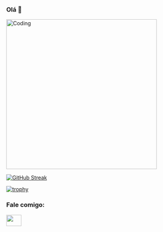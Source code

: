 ### Olá 👋

<!--
**viniciuslima2006/viniciuslima2006** is a ✨ _special_ ✨ repository because its `README.md` (this file) appears on your GitHub profile.

Here are some ideas to get you started:

- 🔭 I’m currently working on ...
- 🌱 I’m currently learning ...
- 👯 I’m looking to collaborate on ...
- 🤔 I’m looking for help with ...
- 💬 Ask me about ...
- 📫 How to reach me: ...
- 😄 Pronouns: ...
- ⚡ Fun fact: ...
-->
<img align="center" alt="Coding" width="400" weight="300" src="https://user-images.githubusercontent.com/77249366/232326519-abc35ef9-5e11-42f7-8e4b-7852cf8e1663.gif">

[![GitHub Streak](https://github-readme-streak-stats.herokuapp.com/?user=viniciuslima2006)](https://git.io/streak-stats)

[![trophy](https://github-profile-trophy.vercel.app/?username=viniciuslima2006&theme=tokyonight)](https://github.com/viniciuslima2006/github-profile-trophy)

<h3 align="left">Fale comigo:</h3>
<p align="left">
<a href="instagram.com/_viinii7" target="blank"><img align="center" src="https://cdn.jsdelivr.net/npm/simple-icons@3.0.1/icons/instagram.svg" alt="" height="30" width="40" /></a>
</p>


